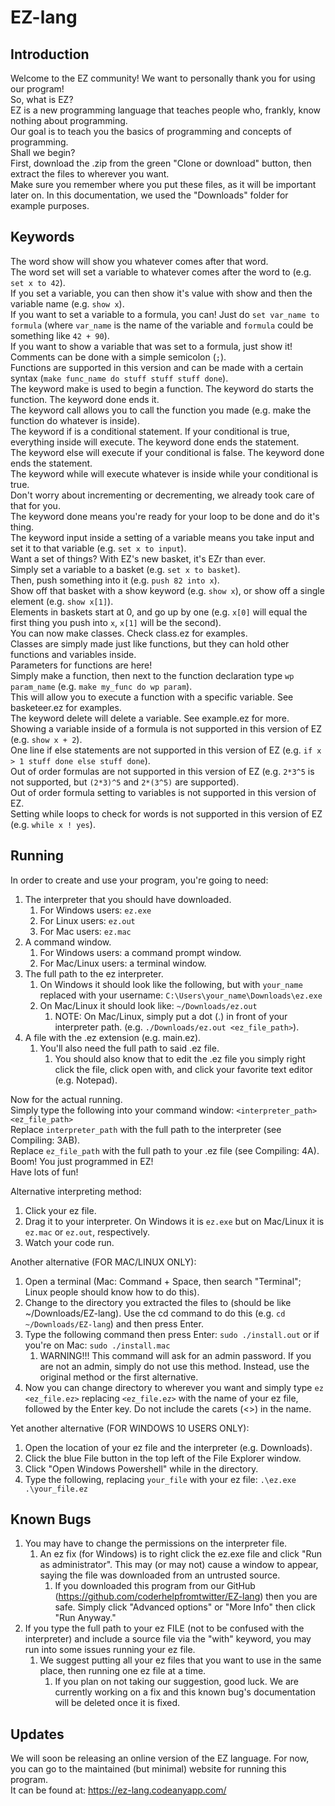 # EZ-lang

## Introduction

Welcome to the EZ community! We want to personally thank you for using our program!
<br/>
So, what is EZ?
<br/>
EZ is a new programming language that teaches people who, frankly, know nothing about programming.
<br/>
Our goal is to teach you the basics of programming and concepts of programming.
<br/>
Shall we begin?
<br/>
First, download the .zip from the green "Clone or download" button, then extract the files to wherever you want.
<br/>
Make sure you remember where you put these files, as it will be important later on. In this documentation, we used the "Downloads" folder for example purposes.

## Keywords

The word show will show you whatever comes after that word.
<br/>
The word set will set a variable to whatever comes after the word to (e.g. `set x to 42`).
<br/>
If you set a variable, you can then show it's value with show and then the variable name (e.g. `show x`).
<br/>
If you want to set a variable to a formula, you can! Just do `set var_name to formula` (where `var_name` is the name of the variable and `formula` could be something like `42 + 90`).
<br/>
If you want to show a variable that was set to a formula, just show it!
<br/>
Comments can be done with a simple semicolon (`;`).
<br/>
Functions are supported in this version and can be made with a certain syntax (`make func_name do stuff stuff stuff done`).
<br/>
The keyword make is used to begin a function. The keyword do starts the function. The keyword done ends it.
<br/>
The keyword call allows you to call the function you made (e.g. make the function do whatever is inside).
<br/>
The keyword if is a conditional statement. If your conditional is true, everything inside will execute. The keyword done ends the statement.
<br/>
The keyword else will execute if your conditional is false. The keyword done ends the statement.
<br/>
The keyword while will execute whatever is inside while your conditional is true.
<br/>
Don't worry about incrementing or decrementing, we already took care of that for you.
<br/>
The keyword done means you're ready for your loop to be done and do it's thing.
<br/>
The keyword input inside a setting of a variable means you take input and set it to that variable (e.g. `set x to input`).
<br/>
Want a set of things? With EZ's new basket, it's EZr than ever.
<br/>
Simply set a variable to a basket (e.g. `set x to basket`).
<br/>
Then, push something into it (e.g. `push 82 into x`).
<br/>
Show off that basket with a show keyword (e.g. `show x`), or show off a single element (e.g. `show x[1]`).
<br/>
Elements in baskets start at 0, and go up by one (e.g. `x[0]` will equal the first thing you push into `x`, `x[1]` will be the second).
<br/>
You can now make classes. Check class.ez for examples.
<br/>
Classes are simply made just like functions, but they can hold other functions and variables inside.
<br/>
Parameters for functions are here!
<br/>
Simply make a function, then next to the function declaration type `wp param_name` (e.g. `make my_func do wp param`).
<br/>
This will allow you to execute a function with a specific variable. See basketeer.ez for examples.
<br/>
The keyword delete will delete a variable. See example.ez for more.
<br/>
Showing a variable inside of a formula is not supported in this version of EZ (e.g. `show x + 2`).
<br/>
One line if else statements are not supported in this version of EZ (e.g. `if x > 1 stuff done else stuff done`).
<br/>
Out of order formulas are not supported in this version of EZ (e.g. `2*3^5` is not supported, but `(2*3)^5` and `2*(3^5)` are supported).
<br/>
Out of order formula setting to variables is not supported in this version of EZ.
<br/>
Setting while loops to check for words is not supported in this version of EZ (e.g. `while x ! yes`).

## Running

In order to create and use your program, you're going to need:
<br/>
1. The interpreter that you should have downloaded.
	1. For Windows users: `ez.exe`
	2. For Linux users: `ez.out`
	3. For Mac users: `ez.mac`
2. A command window.
	1. For Windows users: a command prompt window.
	2. For Mac/Linux users: a terminal window.
3. The full path to the ez interpreter.
	1. On Windows it should look like the following, but with `your_name` replaced with your username: `C:\Users\your_name\Downloads\ez.exe`
	2. On Mac/Linux it should look like: `~/Downloads/ez.out`
		1. NOTE: On Mac/Linux, simply put a dot (.) in front of your interpreter path. (e.g. `./Downloads/ez.out <ez_file_path>`).
4. A file with the .ez extension (e.g. main.ez).
	1. You'll also need the full path to said .ez file.
		1. You should also know that to edit the .ez file you simply right click the file, click open with, and click your favorite text editor (e.g. Notepad).

Now for the actual running.
<br/>
Simply type the following into your command window: `<interpreter_path> <ez_file_path>`
<br/>
Replace `interpreter_path` with the full path to the interpreter (see Compiling: 3AB).
<br/>
Replace `ez_file_path` with the full path to your .ez file (see Compiling: 4A).
<br/>
Boom! You just programmed in EZ!
<br/>
Have lots of fun!
<br/>

Alternative interpreting method:
1. Click your ez file.
2. Drag it to your interpreter. On Windows it is `ez.exe` but on Mac/Linux it is `ez.mac` or `ez.out`, respectively.
3. Watch your code run.

Another alternative (FOR MAC/LINUX ONLY):
<br/>
1. Open a terminal (Mac: Command + Space, then search "Terminal"; Linux people should know how to do this).
2. Change to the directory you extracted the files to (should be like ~/Downloads/EZ-lang). Use the cd command to do this (e.g. `cd ~/Downloads/EZ-lang`) and then press Enter.
3. Type the following command then press Enter: `sudo ./install.out` or if you're on Mac: `sudo ./install.mac`
	1. WARNING!!! This command will ask for an admin password. If you are not an admin, simply do not use this method. Instead, use the original method or the first alternative.
4. Now you can change directory to wherever you want and simply type `ez <ez_file.ez>` replacing `<ez_file.ez>` with the name of your ez file, followed by the Enter key. Do not include the carets (<>) in the name.

Yet another alternative (FOR WINDOWS 10 USERS ONLY):
<br/>
1. Open the location of your ez file and the interpreter (e.g. Downloads).
2. Click the blue File button in the top left of the File Explorer window.
3. Click "Open Windows Powershell" while in the directory.
4. Type the following, replacing `your_file` with your ez file: `.\ez.exe .\your_file.ez`

## Known Bugs

1. You may have to change the permissions on the interpreter file.
	1. An ez fix (for Windows) is to right click the ez.exe file and click "Run as administrator". This may (or may not) cause a window to appear, saying the file was downloaded from an untrusted source. 
		1. If you downloaded this program from our GitHub (https://github.com/coderhelpfromtwitter/EZ-lang) then you are safe. Simply click "Advanced options" or "More Info" then click "Run Anyway."
1. If you type the full path to your ez FILE (not to be confused with the interpreter) and include a source file via the "with" keyword, you may run into some issues running your ez file.
	1. We suggest putting all your ez files that you want to use in the same place, then running one ez file at a time.
		1. If you plan on not taking our suggestion, good luck. We are currently working on a fix and this known bug's documentation will be deleted once it is fixed.

## Updates

We will soon be releasing an online version of the EZ language. For now, you can go to the maintained (but minimal) website for running this program.
<br/>
It can be found at: https://ez-lang.codeanyapp.com/
